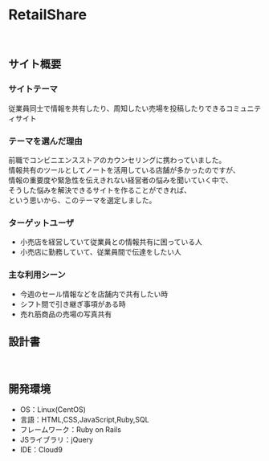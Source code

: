 # RetailShare
​
## サイト概要
### サイトテーマ
従業員同士で情報を共有したり、周知したい売場を投稿したりできるコミュニティサイト
​
### テーマを選んだ理由
前職でコンビニエンスストアのカウンセリングに携わっていました。  
情報共有のツールとしてノートを活用している店舗が多かったのですが、  
情報の重要度や緊急性を伝えきれない経営者の悩みを聞いていく中で、  
そうした悩みを解決できるサイトを作ることができれば、  
という思いから、このテーマを選定しました。 

### ターゲットユーザ
- 小売店を経営していて従業員との情報共有に困っている人
- 小売店に勤務していて、従業員間で伝達をしたい人
​
### 主な利用シーン
<!--どのような時に使うのかの状況を記載すること-->
- 今週のセール情報などを店舗内で共有したい時
- シフト間で引き継ぎ事項がある時
- 売れ筋商品の売場の写真共有
​
## 設計書
<!--作成次第追記-->
​
## 開発環境
- OS：Linux(CentOS)
- 言語：HTML,CSS,JavaScript,Ruby,SQL
- フレームワーク：Ruby on Rails
- JSライブラリ：jQuery
- IDE：Cloud9
​
<!--## 使用素材-->
<!--- 外部サービスの画像素材・音声素材を使用した場合は、必ずサービス名とURLを明記してください。-->
<!--- アプリケーションの実装に使用したgem/bootstrapのリファレンスなどの記載は不要です。-->
<!--- 使用しない場合は、使用素材の項目をREADMEから削除してください。-->
